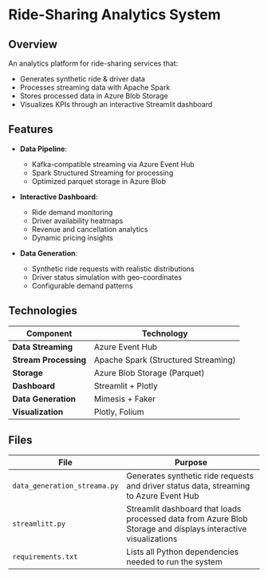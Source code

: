 # Ride-Sharing Analytics System


## Overview

An analytics platform for ride-sharing services that:
- Generates synthetic ride & driver data
- Processes streaming data with Apache Spark
- Stores processed data in Azure Blob Storage
- Visualizes KPIs through an interactive Streamlit dashboard

## Features

- **Data Pipeline**:
  - Kafka-compatible streaming via Azure Event Hub
  - Spark Structured Streaming for processing
  - Optimized parquet storage in Azure Blob

- **Interactive Dashboard**:
  - Ride demand monitoring
  - Driver availability heatmaps
  - Revenue and cancellation analytics
  - Dynamic pricing insights

- **Data Generation**:
  - Synthetic ride requests with realistic distributions
  - Driver status simulation with geo-coordinates
  - Configurable demand patterns

## Technologies

| Component               | Technology                          |
|-------------------------|-------------------------------------|
| **Data Streaming**      | Azure Event Hub                     |
| **Stream Processing**   | Apache Spark (Structured Streaming) |
| **Storage**             | Azure Blob Storage (Parquet)        |
| **Dashboard**           | Streamlit + Plotly                  |
| **Data Generation**     | Mimesis + Faker                     |
| **Visualization**       | Plotly, Folium                      |

## Files
| File | Purpose |
|------|---------|
| `data_generation_streama.py` | Generates synthetic ride requests and driver status data, streaming to Azure Event Hub |
| `streamlitt.py` | Streamlit dashboard that loads processed data from Azure Blob Storage and displays interactive visualizations |
| `requirements.txt` | Lists all Python dependencies needed to run the system |


